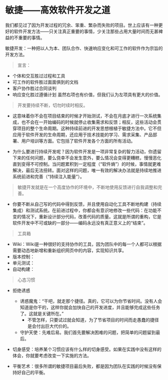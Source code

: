 # 敏捷——高效软件开发之道

我们都见过了因为开发过程的冗余、笨重、繁杂而失败的项目。世上应该有一种更好的软件开发方法——只关注真正重要的事情，少关注那些占用大量时间而无甚裨益的不重要的事情。

敏捷开发：一种把以人为本、团队合作、快速响应变化和可工作的软件作为宗旨的开发方法。

> 宣言：  
- 个体和交互胜过过程和工具   
- 可工作的软件胜过面面俱到的文档   
- 客户协作胜过合同谈判   
- 响应变化胜过遵循计划
虽然右项也有价值，但我们认为左项具有更大的价值。

> 开发要持续不断，切勿时续时相反。
- 这意味着你不会在项目结束的时候才开始测试，不会在月底才进行一次系统集成，也不会在一开始编码的时候就停止收集需求和反馈；相反，这些活动会贯穿项目的整个生命周期。这种持续前进的开发思想根植于敏捷方法中。它不但应用于软件开发的生命周期，还应用于技术技能的学习、需求采集、产品部署、用户培训等方面。它包括了软件开发各个方面的所有活动。

- 为什么要进行持续开发呢？因为软件开发是一项非常复杂的智力活动，你遗留下来的任何问题，要么侥幸不会发生意外，要么情况会变得更糟糕，慢慢恶化直到变得不可控制。当问题累积到一定程度（“软件熵”）的时候，事情就更难解决，最后无法扭转。面对这样的问题，唯一有效的解决办法就是持续地推进系统前进和完善（“持续注入能量”）。

> 敏捷开发就是在一个高度协作的环境中，不断地使用反馈进行自我调整和完善。
- 你要不断从自己写的代码中得到反馈，并且使用自动化工具不断地构建（持续集成）和测试系统。在前进过程中，你都会有意识地修改一些代码：在功能不变的情况下，重新设计部分代码，改善代码的质量。这就是所谓的重构，它是软件开发中不可或缺的一部分——编码永远没有真正意义上的“结束”。

> 工具箱
- Wiki：Wiki是一种很好的支持协作的工具，因为团队中的每一个人都可以根据需要动态地新增和重新组织网页中的内容，实现知识共享。
- 版本控制：
- 单元测试：
- 自动构建：

> 心态习惯
- 拒绝诱惑
  - 诱惑魔鬼：“干吧，就走那个捷径。真的，它可以为你节省时间。没有人会知道是你干的，这样你就会加快自己的开发进度，并且能够完成这些任务了。这就是关键所在。”
    - 不管怎样，只要试过就会知道，为了节省项目的时间而走愚蠢的捷径是会付出巨大代价的。
  - 守护天使：先难后易。我们首先要解决困难的问题，把简单的问题留到最后。

- 切身感受：培养某个习惯应该有什么样的切身感受。如果在实践中没有这样的体会，你就要考虑改变一下实施的方法。
- 平衡艺术：很多所谓的敏捷项目最后失败，都是因为团队在实践的时候没有保持好自己的平衡。